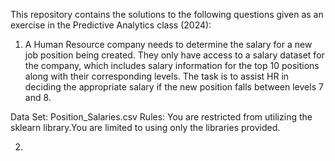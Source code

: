 This repository contains the solutions to the following questions given as an exercise in the Predictive Analytics class (2024):
1) A Human Resource company needs to determine the salary for a new job position being created. They only have access to a salary dataset for the company, which includes salary information for the top 10 positions along with their corresponding levels. The task is to assist HR in deciding the appropriate salary if the new position falls between levels 7 and 8.

Data Set: Position_Salaries.csv Rules: You are restricted from utilizing the sklearn library.You are limited to using only the libraries provided.

2) 
